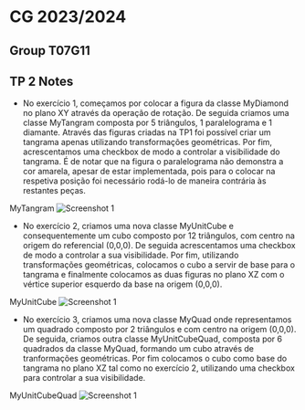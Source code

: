 # CG 2023/2024

## Group T07G11

## TP 2 Notes


- No exercício 1, começamos por colocar a figura da classe MyDiamond no plano XY através da operação de rotação. De seguida criamos uma classe MyTangram composta por 5 triângulos, 1 paralelograma e 1 diamante. Através das figuras criadas na TP1 foi possível criar um tangrama apenas utilizando transformações geométricas. Por fim, acrescentamos uma checkbox de modo a controlar a visibilidade do tangrama.
  É de notar que na figura o paralelograma não demonstra a cor amarela, apesar de estar implementada, pois para o colocar na respetiva posição foi necessário rodá-lo de maneira contrária às restantes peças.

MyTangram
![Screenshot 1](https://git.fe.up.pt/cg/cg-2023-2024/t07/cg-t07-g11/-/raw/master/tp2/screenshots/CG-t07g11-tp2-1.png)

- No exercício 2, criamos uma nova classe MyUnitCube e consequentemente um cubo composto por 12 triângulos, com centro na origem do referencial (0,0,0). De seguida acrescentamos uma checkbox de modo a controlar a sua visibilidade. Por fim, utilizando transformações geométricas, colocamos o cubo a servir de base para o tangrama e finalmente colocamos as duas figuras no plano XZ com o vértice superior esquerdo da base na origem (0,0,0).

MyUnitCube
![Screenshot 1](https://git.fe.up.pt/cg/cg-2023-2024/t07/cg-t07-g11/-/raw/master/tp2/screenshots/CG-t07-g11-tp2-2.png?ref_type=heads)

- No exercício 3, criamos uma nova classe MyQuad onde representamos um quadrado composto por 2 triângulos e com centro na origem (0,0,0). De seguida, criamos outra classe MyUnitCubeQuad, composta por 6 quadrados da classe MyQuad, formando um cubo através de tranformações geométricas. Por fim colocamos o cubo como base do tangrama no plano XZ tal como no exercício 2, utilizando uma checkbox para controlar a sua visibilidade.

MyUnitCubeQuad
![Screenshot 1](https://git.fe.up.pt/cg/cg-2023-2024/t07/cg-t07-g11/-/raw/master/tp2/screenshots/CG-t07g11-tp2-3.png)

